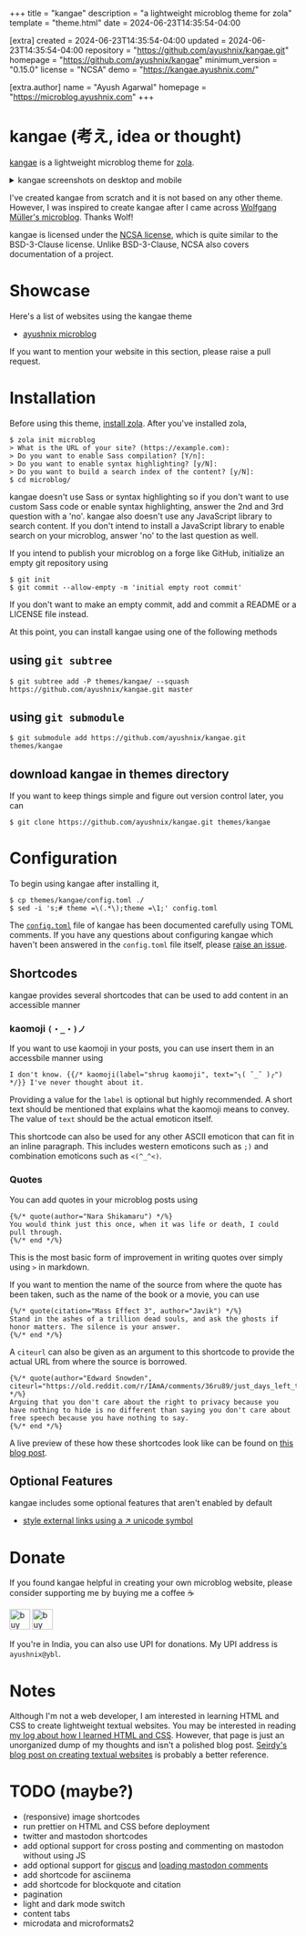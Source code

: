 
+++
title = "kangae"
description = "a lightweight microblog theme for zola"
template = "theme.html"
date = 2024-06-23T14:35:54-04:00

[extra]
created = 2024-06-23T14:35:54-04:00
updated = 2024-06-23T14:35:54-04:00
repository = "https://github.com/ayushnix/kangae.git"
homepage = "https://github.com/ayushnix/kangae"
minimum_version = "0.15.0"
license = "NCSA"
demo = "https://kangae.ayushnix.com/"

[extra.author]
name = "Ayush Agarwal"
homepage = "https://microblog.ayushnix.com"
+++        

# kangae (考え, idea or thought)

[kangae][1] is a lightweight microblog theme for [zola][2].

<details>
  <summary>kangae screenshots on desktop and mobile</summary>

  ![kangae screenshot light mode on desktop](static/images/kangae-desktop-light.webp)
  ![kangae screenshot dark mode on desktop](static/images/kangae-desktop-dark.webp)
  ![kangae screenshot light mode on mobile](static/images/kangae-mobile-light.webp)
  ![kangae screenshot dark mode on mobile](static/images/kangae-mobile-dark.webp)
</details>

I've created kangae from scratch and it is not based on any other theme. However, I was inspired to
create kangae after I came across [Wolfgang Müller's microblog][3]. Thanks Wolf!

kangae is licensed under the [NCSA license][5], which is quite similar to the BSD-3-Clause license.
Unlike BSD-3-Clause, NCSA also covers documentation of a project.

# Showcase

Here's a list of websites using the kangae theme

- [ayushnix microblog][4]

If you want to mention your website in this section, please raise a pull request.

# Installation

Before using this theme, [install zola][6]. After you've installed zola,

```
$ zola init microblog
> What is the URL of your site? (https://example.com):
> Do you want to enable Sass compilation? [Y/n]:
> Do you want to enable syntax highlighting? [y/N]:
> Do you want to build a search index of the content? [y/N]:
$ cd microblog/
```

kangae doesn't use Sass or syntax highlighting so if you don't want to use custom Sass code or
enable syntax highlighting, answer the 2nd and 3rd question with a 'no'. kangae also doesn't use any
JavaScript library to search content. If you don't intend to install a JavaScript library to enable
search on your microblog, answer 'no' to the last question as well.

If you intend to publish your microblog on a forge like GitHub, initialize an empty git repository
using

```
$ git init
$ git commit --allow-empty -m 'initial empty root commit'
```

If you don't want to make an empty commit, add and commit a README or a LICENSE file instead.

At this point, you can install kangae using one of the following methods

## using `git subtree`

```
$ git subtree add -P themes/kangae/ --squash https://github.com/ayushnix/kangae.git master
```

## using `git submodule`

```
$ git submodule add https://github.com/ayushnix/kangae.git themes/kangae
```

## download kangae in themes directory

If you want to keep things simple and figure out version control later, you can

```
$ git clone https://github.com/ayushnix/kangae.git themes/kangae
```

# Configuration

To begin using kangae after installing it,

```
$ cp themes/kangae/config.toml ./
$ sed -i 's;# theme =\(.*\);theme =\1;' config.toml
```

The [`config.toml`][7] file of kangae has been documented carefully using TOML comments. If you have
any questions about configuring kangae which haven't been answered in the `config.toml` file itself,
please [raise an issue][8].

## Shortcodes

kangae provides several shortcodes that can be used to add content in an accessible manner

### kaomoji `(・_・)ノ`

If you want to use kaomoji in your posts, you can use insert them in an accessbile manner using

```
I don't know. {{/* kaomoji(label="shrug kaomoji", text="╮( ˘_˘ )╭") */}} I've never thought about it.
```

Providing a value for the `label` is optional but highly recommended. A short text should be
mentioned that explains what the kaomoji means to convey. The value of `text` should be the actual
emoticon itself.

This shortcode can also be used for any other ASCII emoticon that can fit in an inline paragraph.
This includes western emoticons such as `;)` and combination emoticons such as `<(^_^<)`.

### Quotes

You can add quotes in your microblog posts using

```
{%/* quote(author="Nara Shikamaru") */%}
You would think just this once, when it was life or death, I could pull through.
{%/* end */%}
```

This is the most basic form of improvement in writing quotes over simply using `>` in markdown.

If you want to mention the name of the source from where the quote has been taken, such as the name
of the book or a movie, you can use

```
{%/* quote(citation="Mass Effect 3", author="Javik") */%}
Stand in the ashes of a trillion dead souls, and ask the ghosts if honor matters. The silence is your answer.
{%/* end */%}
```

A `citeurl` can also be given as an argument to this shortcode to provide the actual URL from where
the source is borrowed.

```
{%/* quote(author="Edward Snowden", citeurl="https://old.reddit.com/r/IAmA/comments/36ru89/just_days_left_to_kill_mass_surveillance_under/crglgh2/") */%}
Arguing that you don't care about the right to privacy because you have nothing to hide is no different than saying you don't care about free speech because you have nothing to say.
{%/* end */%}
```

A live preview of these how these shortcodes look like can be found on [this blog post][14].

## Optional Features

kangae includes some optional features that aren't enabled by default

- [style external links using a ↗ unicode symbol][11]

# Donate

If you found kangae helpful in creating your own microblog website, please consider supporting me by
buying me a coffee :coffee:

<a href='https://www.buymeacoffee.com/ayushnix' target='_blank' rel="noopener"><img src='https://cdn.buymeacoffee.com/buttons/default-blue.png' alt='buy ayushnix a coffee at buymeacoffee.com' border='0' height='36'></a>
<a href='https://ko-fi.com/O5O64SQ4C' target='_blank' rel="noopener"><img src='https://cdn.ko-fi.com/cdn/kofi1.png?v=2' alt='buy ayusnix a coffee at ko-fi.com' border='0' height='36'></a>

If you're in India, you can also use UPI for donations. My UPI address is `ayushnix@ybl`.

# Notes

Although I'm not a web developer, I am interested in learning HTML and CSS to create lightweight
textual websites. You may be interested in reading [my log about how I learned HTML and CSS][12].
However, that page is just an unorganized dump of my thoughts and isn't a polished blog post.
[Seirdy's blog post on creating textual websites][13] is probably a better reference.

# TODO (maybe?)

- (responsive) image shortcodes
- run prettier on HTML and CSS before deployment
- twitter and mastodon shortcodes
- add optional support for cross posting and commenting on mastodon without using JS
- add optional support for [giscus][9] and [loading mastodon comments][10]
- add shortcode for asciinema
- add shortcode for blockquote and citation
- pagination
- light and dark mode switch
- content tabs
- microdata and microformats2

[1]: https://kangae.ayushnix.com/
[2]: https://www.getzola.org/
[3]: https://zunzuncito.oriole.systems/
[4]: https://microblog.ayushnix.com
[5]: LICENSE
[6]: https://www.getzola.org/documentation/getting-started/installation/
[7]: config.toml
[8]: https://github.com/ayushnix/kangae/issues/new
[9]: https://giscus.app/
[10]: https://carlschwan.eu/2020/12/29/adding-comments-to-your-static-blog-with-mastodon/
[11]: https://github.com/ayushnix/kangae/blob/master/static/css/style-external-links.css
[12]: https://wiki.ayushnix.com/frontend/creating-a-website/
[13]: https://seirdy.one/2020/11/23/website-best-practices.html
[14]: https://kangae.ayushnix.com/being-shikamaru-102/

        